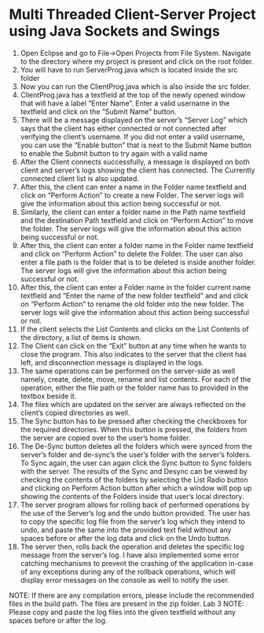 
# Multi Threaded Client-Server Project using Java Sockets and Swings
1. Open Eclipse and go to File->Open Projects from File System. Navigate to the directory where my project is present and click on the root folder.  
2. You will have to run ServerProg.java which is located inside the src folder 
3. Now you can run the ClientProg.java which is also inside the src folder.  
4. ClientProg.java has a textfield at the top of the newly opened window that will have a label “Enter Name”. Enter a valid username in the textfield and click on the “Submit Name” button.  
5. There will be a message displayed on the server’s “Server Log” which says that the client has either connected or not connected after verifying the client’s username. If you did not enter a valid username, you can use the “Enable button” that is next to the Submit Name button to enable the Submit button to try again with a valid name  
6. After the Client connects successfully, a message is displayed on both client and server’s logs showing the client has connected. The Currently connected client list is also updated.   
7. After this, the client can enter a name in the Folder name textfield and click on “Perform Action” to create a new Folder. The server logs will give the information about this action being successful or not. 
8. Similarly, the client can enter a folder name in the Path name textfield and the destination Path textfield and click on “Perform Action” to move the folder. The server logs will give the information about this action being successful or not. 
9. After this, the client can enter a folder name in the Folder name textfield and click on “Perform Action” to delete the Folder. The user can also enter a file path is the folder that is to be deleted is inside another folder. The server logs will give the information about this action being successful or not. 
10. After this, the client can enter a Folder name in the folder current name textfield and “Enter the name of the new folder textfield” and and click on “Perform Action” to rename the old folder into the new folder. The server logs will give the information about this action being successful or not.
11. If the client selects the List Contents and clicks on the List Contents of the directory, a list of items is shown. 
12. The Client can click on the “Exit” button at any time when he wants to close the program. This also indicates to the server that the client has left, and disconnection message is displayed in the logs. 
13. The same operations can be performed on the server-side as well namely, create, delete, move, rename and list contents. For each of the operation, either the file path or the folder name has to provided in the textbox beside it. 
14. The files which are updated on the server are always reflected on the client’s copied directories as well.
15. The Sync button has to be pressed after checking the checkboxes for the required directories. When this button is pressed, the folders from the server are copied over to the user’s home folder. 
16. The De-Sync button deletes all the folders which were synced from the server’s folder and de-sync’s the user’s folder with the server’s folders. To Sync again, the user can again click the Sync button to Sync folders with the server. The results of the Sync and Desync can be viewed by checking the contents of the folders by selecting the List Radio button and clicking on Perform Action button after which a window will pop up showing the contents of the Folders inside that user’s local directory.
17. The server program allows for rolling back of performed operations by the use of the Server’s log and the undo button provided. The user has to copy the specific log file from the server’s log which they intend to undo, and paste the same into the provided text field without any spaces before or after the log data and click on the Undo button. 
18. The server then, rolls back the operation and deletes the specific log message from the server’s log. I have also implemented some error catching mechanisms to prevent the crashing of the application in-case of any exceptions during any of the rollback operations, which will display error messages on the console as well to notify the user.  

NOTE: If there are any compilation errors, please include the recommended files in the build path. The files are present in the zip folder. Lab 3 NOTE: Please copy and paste the log files into the given textfield without any spaces before or after the log. 
